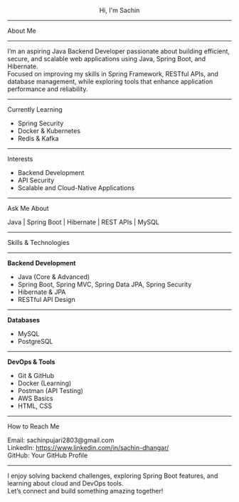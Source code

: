 <p align="center">Hi, I'm Sachin</p>
<hr>
<p>About Me</p>
<hr height="1px">
<p>I’m an aspiring Java Backend Developer passionate about building efficient, secure, and scalable web applications using Java, Spring Boot, and Hibernate.<br>
Focused on improving my skills in Spring Framework, RESTful APIs, and database management, while exploring tools that enhance application performance and reliability.</p>
<hr>
<p>Currently Learning</p>
<ul>
<li>Spring Security</li>
<li>Docker & Kubernetes</li>
<li>Redis & Kafka</li>
</ul>
<hr>
<p>Interests</p>
<ul>
<li>Backend Development</li>
<li>API Security</li>
<li>Scalable and Cloud-Native Applications</li>
</ul>
<hr>
<p>Ask Me About</p>
<p>Java | Spring Boot | Hibernate | REST APIs | MySQL</p>
<hr>
<p>Skills & Technologies</p>
<hr>
<p><b>Backend Development</b></p>
<ul>
<li>Java (Core & Advanced)</li>
<li>Spring Boot, Spring MVC, Spring Data JPA, Spring Security</li>
<li>Hibernate & JPA</li>
<li>RESTful API Design</li>
</ul>
<hr>
<p><b>Databases</b></p>
<ul>
<li>MySQL</li>
<li>PostgreSQL</li>
</ul>
<hr>
<p><b>DevOps & Tools</b></p>
<ul>
<li>Git & GitHub</li>
<li>Docker (Learning)</li>
<li>Postman (API Testing)</li>
<li>AWS Basics</li>
<li>HTML, CSS</li>
</ul>
<hr>
<p>How to Reach Me</p>
<p>Email: sachinpujari2803@gmail.com<br>
LinkedIn: <a href="https://www.linkedin.com/in/sachin-dhangar/">https://www.linkedin.com/in/sachin-dhangar/</a><br>
GitHub: Your GitHub Profile</p>
<hr>
<p>I enjoy solving backend challenges, exploring Spring Boot features, and learning about cloud and DevOps tools.<br>
Let’s connect and build something amazing together!</p>
